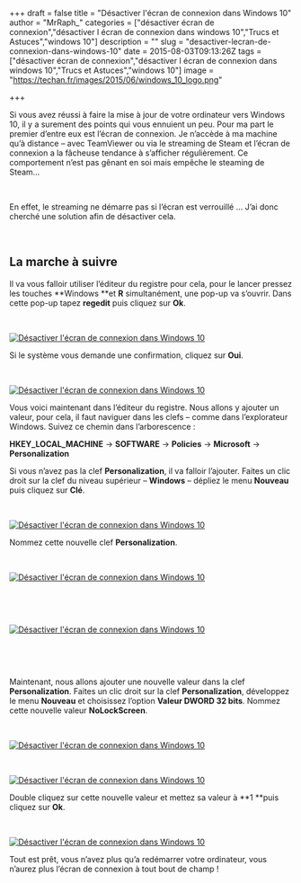 +++
draft = false
title = "Désactiver l'écran de connexion dans Windows 10"
author = "MrRaph_"
categories = ["désactiver écran de connexion","désactiver l écran de connexion dans windows 10","Trucs et Astuces","windows 10"]
description = ""
slug = "desactiver-lecran-de-connexion-dans-windows-10"
date = 2015-08-03T09:13:26Z
tags = ["désactiver écran de connexion","désactiver l écran de connexion dans windows 10","Trucs et Astuces","windows 10"]
image = "https://techan.fr/images/2015/06/windows_10_logo.png"

+++


Si vous avez réussi à faire la mise à jour de votre ordinateur vers Windows 10, il y a surement des points qui vous ennuient un peu. Pour ma part le premier d’entre eux est l’écran de connexion. Je n’accède à ma machine qu’à distance – avec TeamViewer ou via le streaming de Steam et l’écran de connexion a la fâcheuse tendance à s’afficher régulièrement. Ce comportement n’est pas gênant en soi mais empêche le steaming de Steam…

 

En effet, le streaming ne démarre pas si l’écran est verrouillé … J’ai donc cherché une solution afin de désactiver cela.

 


## La marche à suivre

Il va vous falloir utiliser l’éditeur du registre pour cela, pour le lancer pressez les touches **Windows **et **R** simultanément, une pop-up va s’ouvrir. Dans cette pop-up tapez **regedit** puis cliquez sur **Ok**.

 

[![Désactiver l'écran de connexion dans Windows 10](https://techan.fr/images/2015/08/screenshot.679.jpg)](https://techan.fr/images/2015/08/screenshot.679.jpg)

Si le système vous demande une confirmation, cliquez sur **Oui**.

 

[![Désactiver l'écran de connexion dans Windows 10](https://techan.fr/images/2015/08/screenshot.680.jpg)](https://techan.fr/images/2015/08/screenshot.680.jpg)

Vous voici maintenant dans l’éditeur du registre. Nous allons y ajouter un valeur, pour cela, il faut naviguer dans les clefs – comme dans l’explorateur Windows. Suivez ce chemin dans l’arborescence :

**HKEY_LOCAL_MACHINE** -> **SOFTWARE** -> **Policies** -> **Microsoft** -> **Personalization**

Si vous n’avez pas la clef **Personalization**, il va falloir l’ajouter. Faites un clic droit sur la clef du niveau supérieur – **Windows** – dépliez le menu **Nouveau** puis cliquez sur **Clé**.

 

[![Désactiver l'écran de connexion dans Windows 10](https://techan.fr/images/2015/08/screenshot.682.jpg)](https://techan.fr/images/2015/08/screenshot.682.jpg)

Nommez cette nouvelle clef **Personalization**.

 

[![Désactiver l'écran de connexion dans Windows 10](https://techan.fr/images/2015/08/screenshot.683.jpg)](https://techan.fr/images/2015/08/screenshot.683.jpg)

 

 

[![Désactiver l'écran de connexion dans Windows 10](https://techan.fr/images/2015/08/screenshot.681.jpg)](https://techan.fr/images/2015/08/screenshot.681.jpg)

 

 

Maintenant, nous allons ajouter une nouvelle valeur dans la clef **Personalization**. Faites un clic droit sur la clef **Personalization**, développez le menu **Nouveau** et choisissez l’option **Valeur DWORD 32 bits**. Nommez cette nouvelle valeur **NoLockScreen**.

 

[![Désactiver l'écran de connexion dans Windows 10](https://techan.fr/images/2015/08/screenshot.684.jpg)](https://techan.fr/images/2015/08/screenshot.684.jpg)

 

[![Désactiver l'écran de connexion dans Windows 10](https://techan.fr/images/2015/08/screenshot.685.jpg)](https://techan.fr/images/2015/08/screenshot.685.jpg)

Double cliquez sur cette nouvelle valeur et mettez sa valeur à **1 **puis cliquez sur **Ok**.

 

[![Désactiver l'écran de connexion dans Windows 10](https://techan.fr/images/2015/08/screenshot.686.jpg)](https://techan.fr/images/2015/08/screenshot.686.jpg)

Tout est prêt, vous n’avez plus qu’a redémarrer votre ordinateur, vous n’aurez plus l’écran de connexion à tout bout de champ !


